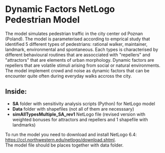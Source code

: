 # Dynamic Factors NetLogo Pedestrian Model
The model simulates pedestrian traffic in the city center od Poznan (Poland).
The model is parameterised according to emprical study that identified 5 different types of pedestrians: rational walker, maintainer, landmark, environmental and spontaneous.
Each types is characterised by different behavioural routines that are assocciated with "repellers" and "attractors" that are elements of urban morphology.
Dynamic factors are repellers that are volatile stimuli arising from social or natural environments. The model implement crowd and noise as dynamic factors that can be encounter quite often during everyday walks accross the city.

## **Inside:** 
- **SA** folder with sensitivity analysis scripts (Python) for NetLogo model
- **Data** folder with shapefiles (not all of them are necesssary)
- **simAllTypesMultiple_SA_rev1** NetLogo file (revised version with weighted bonuses for attractors and repellers and 1 shapefile with landmarks)

To run the model you need to download and install NetLogo 6.4: https://ccl.northwestern.edu/netlogo/download.shtml.
</br>
The model file should be places together with data folder.

